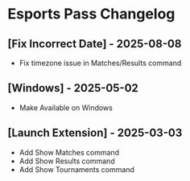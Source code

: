 # Esports Pass Changelog

## [Fix Incorrect Date] - 2025-08-08

- Fix timezone issue in Matches/Results command

## [Windows] - 2025-05-02

- Make Available on Windows

## [Launch Extension] - 2025-03-03

- Add Show Matches command
- Add Show Results command
- Add Show Tournaments command
